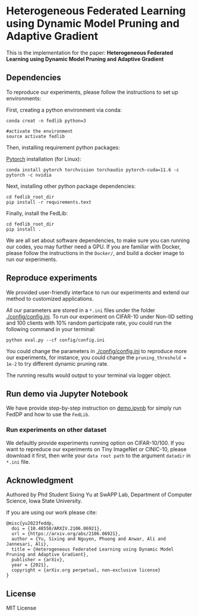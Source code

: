# Heterogeneous Federated Learning using Dynamic Model Pruning and Adaptive Gradient

This is the implementation for the paper: **Heterogeneous Federated Learning using Dynamic Model Pruning and Adaptive Gradient**

## Dependencies

To reproduce our experiments, please follow the instructions to set up environments:

First, creating a python environment via conda:

```
conda creat -n fedlib python=3

#activate the environment
source activate fedlib
```

Then, installing requirement python packages:

[Pytorch](https://pytorch.org/get-started/locally/) installation (for Linux):

```
conda install pytorch torchvision torchaudio pytorch-cuda=11.6 -c pytorch -c nvidia
```

Next, installing other python package dependencies:

```
cd fedlib_root_dir
pip install -r requirements.text 
```

Finally, install the FedLib:

```
cd fedlib_root_dir
pip install .  
```

We are all set about software dependencies, to make sure you can running our codes, you may further need a GPU.
If you are familiar with Docker, please follow the instructions in the `Docker/`, and build a docker image to run our experiments.

## Reproduce experiments

We provided user-friendly interface to run our experiments and extend our method to customized applications.

All our parameters are stored in a `*.ini` files under the folder [./config/config.ini](config/config.ini).
To run our experiment on CIFAR-10 under Non-IID setting and 100 clients with 10% random participate rate, you could run the following command in your terminal:

```
python eval.py --cf config/config.ini
```
You could change the parameters in [./config/config.ini](config/config.ini) to reproduce more our experiments, for instance, you could change the `pruning_threshold = 1e-2` to try different dynamic pruning rate.

The running results would output to your terminal via logger object.

## Run demo via Jupyter Notebook

We have provide step-by-step instruction on [demo.ipynb](demo.ipynb) for simply run FedDP and how to use the `FedLib`.


### Run experiments on other dataset

We defaultly provide experiments running option on CIFAR-10/100. If you want to repreduce our experiments on Tiny ImageNet or CINIC-10, please download it first, then write your `data root path` to the argument `datadir` in `*.ini` file.

## Acknowledgment

Authored by Phd Student Sixing Yu at SwAPP Lab, Department of Computer Science, Iowa State University.

If you are using our work please cite:

```
@misc{yu2023feddp,
  doi = {10.48550/ARXIV.2106.06921},
  url = {https://arxiv.org/abs/2106.06921},
  author = {Yu, Sixing and Nguyen, Phuong and Anwar, Ali and Jannesari, Ali},  
  title = {Heterogeneous Federated Learning using Dynamic Model Pruning and Adaptive Gradient},
  publisher = {arXiv},
  year = {2021},
  copyright = {arXiv.org perpetual, non-exclusive license}
}
```

## License

MIT License
